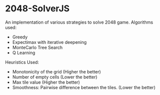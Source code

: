 # 2048-SolverJS

An implementation of various strategies to solve 2048 game.
Algorithms used:
- Greedy
- Expectimax with iterative deepening
- MonteCarlo Tree Search
- Q Learning

Heuristics Used:
- Monotonicity of the grid (Higher the better)
- Number of empty cells (Lower the better)
- Max tile value (Higher the better)
- Smoothness: Pairwise difference between the tiles. (Lower the better)
